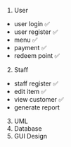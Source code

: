 1. User
- user login ✅
- user register ✅
- menu ✅
- payment ✅
- redeem point ✅

2. Staff
- staff register ✅
- edit item ✅
- view customer ✅
- generate report

3. UML
4. Database
5. GUI Design
